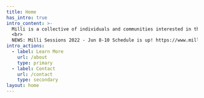```yaml
---
title: Home
has_intro: true
intro_content: >-
  Milli is a collective of individuals and communities interested in the nurturing of archives. Archives enable diverse stories. This aim guides the work of the consortium, the purpose, form and content of an archive, and what environments it could nourish in the future.
  <br>
  NEWS: Milli Sessions 2022 - Jun 8-10 Schedule is up! https://www.milli.link/iaw2022/
intro_actions:
  - label: Learn More
    url: /about
    type: primary
  - label: Contact
    url: /contact
    type: secondary
layout: home
---
```

